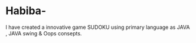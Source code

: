 # Habiba-
I have created a innovative game SUDOKU using primary language as JAVA , JAVA swing &amp; Oops consepts.
